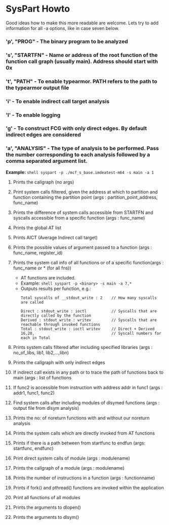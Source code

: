 # SysPart Howto

Good ideas how to make this more readable are welcome.  Lets try to add information for all -a options, like in case seven below.

### 'p', "PROG" - The binary program to be analyzed
### 's', "STARTFN" - Name or address of the root function of the function call graph (usually main). Address should start with 0x
### 't', "PATH" - To enable typearmor. PATH refers to the path to the typearmor output file
### 'i' - To enable indirect call target analysis
### 'l' - To enable logging
### 'g' - To construct FCG with only direct edges. By default indirect edges are considered
###
### 'a', "ANALYSIS" - The type of analysis to be performed. Pass the number corresponding to each analysis followed by a comma separated argument list.
**Example:** ```shell syspart -p ./mcf_s_base.imdeatest-m64 -s main -a 1```
1. Prints the callgraph (no args)
2. Print system calls filtered, given the address at which to partition and function containing the partition point (args : partition_point_address, func_name)
3. Prints the difference of system calls accessible from STARTFN and syscalls accessible from a specific function (args : func_name)
4. Prints the global AT list
5. Prints AICT (Average Indirect call target)
6. Prints the possible values of argument passed to a function (args : func_name, register_id)
7. Prints the system call info of all functions or of a specific function(args : func_name or * (for all fns))
   - AT functions are included.
   - Example: ```shell syspart -p <binary> -s main -a 7,*```
   - Outputs results per function, e.g.:
     ```shell
     Total syscalls of __stdout_write : 2    // How many syscalls are called
     
     Direct : stdout_write : ioctl           // Syscalls that are directly called by the function
     Derived : stdout_write : writev         // Syscalls that are reachable through invoked functions
     Total : stdout_write : ioctl writev     // Direct + Derived
     16,20,                                  // Syscall numbers for each in Total
     ```

8. Prints system calls filtered after including specified libraries (args : no_of_libs, lib1, lib2,...,libn)
9. Prints the callgraph with only indirect edges
10. If indirect call exists in any path or to trace the path of functions back to main (args : list of functions
11. If func2 is accessible from instruction with address addr in func1 (args : addr1, func1, func2)
12. Find system calls after including modules of dlsymed functions (args : output file from dlsym analysis)
13. Prints the no: of noreturn functions with and without our noreturn analysis
14. Prints the system calls which are directly invoked from AT functions
15. Prints if there is a path between from startfunc to endfun (args: startfunc, endfunc)
16. Print direct system calls of module (args : modulename)
17. Prints the callgraph of a module (args : modulename)
18. Prints the number of instructions in a function (args : functionname)
19. Prints if fork() and pthread() functions are invoked within the application
20. Print all functions of all modules
21. Prints the arguments to dlopen()
22. Prints the arguments to dlsym()
